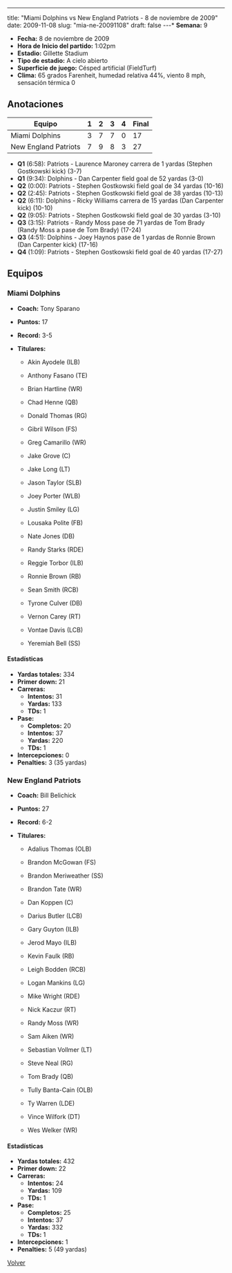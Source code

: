 ---
title: "Miami Dolphins vs New England Patriots - 8 de noviembre de 2009"
date: 2009-11-08
slug: "mia-ne-20091108"
draft: false
---* **Semana:** 9
* **Fecha:** 8 de noviembre de 2009
* **Hora de Inicio del partido:** 1:02pm
* **Estadio:** Gillette Stadium
* **Tipo de estadio:** A cielo abierto
* **Superficie de juego:** Césped artificial (FieldTurf)
* **Clima:** 65 grados Farenheit, humedad relativa 44%, viento 8 mph, sensación térmica 0




## Anotaciones
| Equipo | 1 | 2 | 3 | 4 | Final |
|--------|---|---|---|---|-------|
| Miami Dolphins  | 3 | 7 | 7 | 0  | 17 |
| New England Patriots  | 7 | 9 | 8 | 3  | 27 |
* **Q1** (6:58): Patriots - Laurence Maroney carrera de 1 yardas (Stephen Gostkowski kick) (3-7)
* **Q1** (9:34): Dolphins - Dan Carpenter field goal de 52 yardas (3-0)
* **Q2** (0:00): Patriots - Stephen Gostkowski field goal de 34 yardas (10-16)
* **Q2** (2:45): Patriots - Stephen Gostkowski field goal de 38 yardas (10-13)
* **Q2** (6:11): Dolphins - Ricky Williams carrera de 15 yardas (Dan Carpenter kick) (10-10)
* **Q2** (9:05): Patriots - Stephen Gostkowski field goal de 30 yardas (3-10)
* **Q3** (3:15): Patriots - Randy Moss pase de 71 yardas de Tom Brady (Randy Moss a pase de Tom Brady) (17-24)
* **Q3** (4:51): Dolphins - Joey Haynos pase de 1 yardas de Ronnie Brown (Dan Carpenter kick) (17-16)
* **Q4** (1:09): Patriots - Stephen Gostkowski field goal de 40 yardas (17-27)


## Equipos


### Miami Dolphins
* **Coach:** Tony Sparano
* **Puntos:** 17
* **Record:** 3-5
* **Titulares:** 

  * Akin Ayodele (ILB) 

  * Anthony Fasano (TE) 

  * Brian Hartline (WR) 

  * Chad Henne (QB) 

  * Donald Thomas (RG) 

  * Gibril Wilson (FS) 

  * Greg Camarillo (WR) 

  * Jake Grove (C) 

  * Jake Long (LT) 

  * Jason Taylor (SLB) 

  * Joey Porter (WLB) 

  * Justin Smiley (LG) 

  * Lousaka Polite (FB) 

  * Nate Jones (DB) 

  * Randy Starks (RDE) 

  * Reggie Torbor (ILB) 

  * Ronnie Brown (RB) 

  * Sean Smith (RCB) 

  * Tyrone Culver (DB) 

  * Vernon Carey (RT) 

  * Vontae Davis (LCB) 

  * Yeremiah Bell (SS) 

#### Estadísticas
* **Yardas totales:** 334
* **Primer down:** 21
* **Carreras:**
  * **Intentos:** 31
  * **Yardas:** 133
  * **TDs:** 1
* **Pase:**
  * **Completos:** 20
  * **Intentos:** 37
  * **Yardas:** 220
  * **TDs:** 1
* **Intercepciones:** 0
* **Penalties:** 3 (35 yardas)

### New England Patriots
* **Coach:** Bill Belichick
* **Puntos:** 27
* **Record:** 6-2
* **Titulares:** 

  * Adalius Thomas (OLB) 

  * Brandon McGowan (FS) 

  * Brandon Meriweather (SS) 

  * Brandon Tate (WR) 

  * Dan Koppen (C) 

  * Darius Butler (LCB) 

  * Gary Guyton (ILB) 

  * Jerod Mayo (ILB) 

  * Kevin Faulk (RB) 

  * Leigh Bodden (RCB) 

  * Logan Mankins (LG) 

  * Mike Wright (RDE) 

  * Nick Kaczur (RT) 

  * Randy Moss (WR) 

  * Sam Aiken (WR) 

  * Sebastian Vollmer (LT) 

  * Steve Neal (RG) 

  * Tom Brady (QB) 

  * Tully Banta-Cain (OLB) 

  * Ty Warren (LDE) 

  * Vince Wilfork (DT) 

  * Wes Welker (WR) 

#### Estadísticas
* **Yardas totales:** 432
* **Primer down:** 22
* **Carreras:**
  * **Intentos:** 24
  * **Yardas:** 109
  * **TDs:** 1
* **Pase:**
  * **Completos:** 25
  * **Intentos:** 37
  * **Yardas:** 332
  * **TDs:** 1
* **Intercepciones:** 1
* **Penalties:** 5 (49 yardas)


[Volver](/historia/2009)
